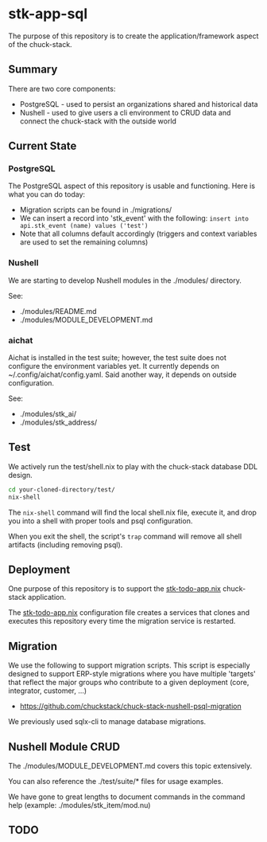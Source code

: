 # stk-app-sql 

The purpose of this repository is to create the application/framework aspect of the chuck-stack.

## Summary

There are two core components:

- PostgreSQL - used to persist an organizations shared and historical data
- Nushell - used to give users a cli environment to CRUD data and connect the chuck-stack with the outside world

## Current State

### PostgreSQL

The PostgreSQL aspect of this repository is usable and functioning. Here is what you can do today:

- Migration scripts can be found in ./migrations/
- We can insert a record into 'stk_event' with the following: `insert into api.stk_event (name) values ('test')`
- Note that all columns default accordingly (triggers and context variables are used to set the remaining columns)

### Nushell

We are starting to develop Nushell modules in the ./modules/ directory.

See:

- ./modules/README.md
- ./modules/MODULE_DEVELOPMENT.md

### aichat

Aichat is installed in the test suite; however, the test suite does not configure the environment variables yet. It currently depends on ~/.config/aichat/config.yaml. Said another way, it depends on outside configuration.

See:

- ./modules/stk_ai/
- ./modules/stk_address/

## Test

We actively run the test/shell.nix to play with the chuck-stack database DDL design. 

```bash
cd your-cloned-directory/test/
nix-shell
```

The `nix-shell` command will find the local shell.nix file, execute it, and drop you into a shell with proper tools and psql configuration.

When you exit the shell, the script's `trap` command will remove all shell artifacts (including removing psql).

## Deployment

One purpose of this repository is to support the [stk-todo-app.nix](https://github.com/chuckstack/chuck-stack-nix/blob/main/nixos/stk-todo-app.nix) chuck-stack application. 

The [stk-todo-app.nix](https://github.com/chuckstack/chuck-stack-nix/blob/main/nixos/stk-todo-app.nix) configuration file creates a services that clones and executes this repository every time the migration service is restarted.

## Migration

We use the following to support migration scripts. This script is especially designed to support ERP-style migrations where you have multiple 'targets' that reflect the major groups who contribute to a given deployment (core, integrator, customer, ...)

- https://github.com/chuckstack/chuck-stack-nushell-psql-migration

We previously used sqlx-cli to manage database migrations.

## Nushell Module CRUD

The ./modules/MODULE_DEVELOPMENT.md covers this topic extensively.

You can also reference the ./test/suite/* files for usage examples.

We have gone to great lengths to document commands in the command help (example: ./modules/stk_item/mod.nu)

## TODO

